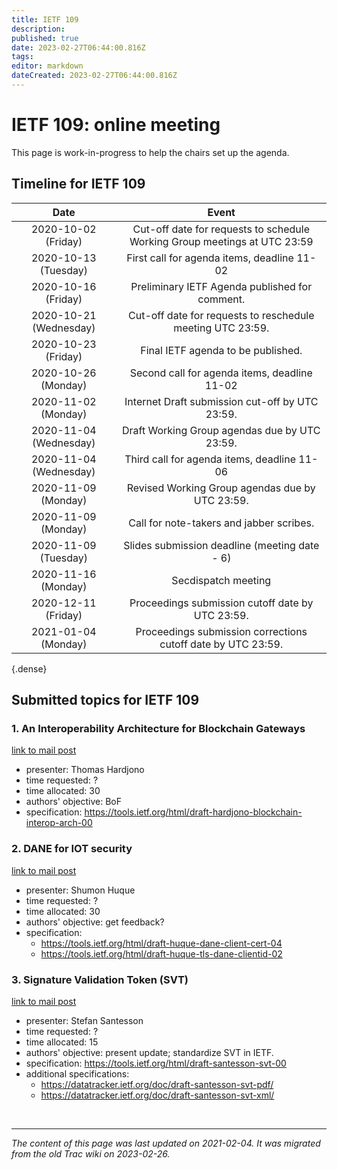 ```yaml
---
title: IETF 109
description: 
published: true
date: 2023-02-27T06:44:00.816Z
tags: 
editor: markdown
dateCreated: 2023-02-27T06:44:00.816Z
---
```


# IETF 109: online meeting

This page is work-in-progress to help the chairs set up the agenda.
## Timeline for IETF 109 

|           Date           |                                    Event                                     |
|:------------------------:|:----------------------------------------------------------------------------:|
|  2020-10-02 (Friday)     |  Cut-off date for requests to schedule Working Group meetings at UTC 23:59   |
|  2020-10-13 (Tuesday)    |  First call for agenda items, deadline 11-02                                 |
|  2020-10-16 (Friday)     |  Preliminary IETF Agenda published for comment.                              |
|  2020-10-21 (Wednesday)  |  Cut-off date for requests to reschedule meeting UTC 23:59.                  |
|   2020-10-23 (Friday)    |  Final IETF agenda to be published.                                          |
|  2020-10-26 (Monday)     |  Second call for agenda items, deadline 11-02                                |
|  2020-11-02 (Monday)     |  Internet Draft submission cut-off by UTC 23:59.                             |
|  2020-11-04 (Wednesday)  |  Draft Working Group agendas due by UTC 23:59.                               |
|  2020-11-04 (Wednesday)  |  Third call for agenda items, deadline 11-06                                 |
|  2020-11-09 (Monday)     |  Revised Working Group agendas due by UTC 23:59.                             |
|  2020-11-09 (Monday)     | Call for note-takers and jabber scribes.                                     |
|  2020-11-09 (Tuesday)    |  Slides submission deadline (meeting date - 6)                               |
|  2020-11-16 (Monday)     |  Secdispatch meeting                                                         |
|  2020-12-11 (Friday)     |  Proceedings submission cutoff date by UTC 23:59.                            |
|  2021-01-04 (Monday)     |  Proceedings submission corrections cutoff date by UTC 23:59.                |
{.dense}

## Submitted topics for IETF 109
### 1. An Interoperability Architecture for Blockchain Gateways

[link to mail post](https://mailarchive.ietf.org/arch/msg/secdispatch/tPEd-CcPyqzcxGPju5gSRhVoQLg/)

  -  presenter: Thomas Hardjono
  -  time requested: ?
  -  time allocated: 30
  -  authors' objective: BoF
  -  specification: https://tools.ietf.org/html/draft-hardjono-blockchain-interop-arch-00 

### 2. DANE for IOT security

[link to mail post](https://mailarchive.ietf.org/arch/msg/secdispatch/PXAN6rBQSDKtn7jKNPit4_xno58/)

 -   presenter: Shumon Huque
 -   time requested: ?
 -   time allocated: 30
 -   authors' objective: get feedback?
 -   specification:
     -   https://tools.ietf.org/html/draft-huque-dane-client-cert-04
     -   https://tools.ietf.org/html/draft-huque-tls-dane-clientid-02 

### 3. Signature Validation Token (SVT)

[link to mail post](https://mailarchive.ietf.org/arch/msg/secdispatch/pGYvDunuUMxVYexPQt1h1i78lDA/)

  -  presenter: Stefan Santesson
  -  time requested: ?
  -  time allocated: 15
  -  authors' objective: present update; standardize SVT in IETF.
  -  specification: https://tools.ietf.org/html/draft-santesson-svt-00
  -  additional specifications:
       - https://datatracker.ietf.org/doc/draft-santesson-svt-pdf/
       - https://datatracker.ietf.org/doc/draft-santesson-svt-xml/ 
        
 &nbsp;
&nbsp;
&nbsp;

---

*The content of this page was last updated on 2021-02-04. It was migrated from the old Trac wiki on 2023-02-26.*